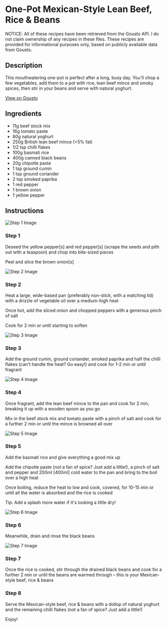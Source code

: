 # One-Pot Mexican-Style Lean Beef, Rice & Beans

NOTICE: All of these recipes have been retrieved from the Gousto API. I do not claim ownership of any recipes in these files. These recipes are provided for informational purposes only, based on publicly available data from Gousto.

## Description

This mouthwatering one-pot is perfect after a long, busy day. You'll chop a few vegetables, add them to a pot with rice, lean beef mince and smoky spices, then stir in your beans and serve with natural yoghurt. 

[View on Gousto](https://www.gousto.co.uk/recipes/cookbook/one-pot-mexican-lean-beef-rice-beans)

## Ingredients

- 11g beef stock mix
- 16g tomato paste
- 80g natural yoghurt
- 250g British lean beef mince (<5% fat)
- 1/2 tsp chilli flakes
- 100g basmati rice
- 400g canned black beans
- 20g chipotle paste
- 1 tsp ground cumin
- 1 tsp ground coriander
- 2 tsp smoked paprika
- 1 red pepper
- 1 brown onion
- 1 yellow pepper

## Instructions

![Step 1 Image](https://production-media.gousto.co.uk/cms/recipe-step-image/step-1-1641911228901-x200.jpg)

### Step 1

Deseed the yellow pepper<span class="text-danger">[s]</span> and red pepper<span class="text-danger">[s]</span> (scrape the seeds and pith out with a teaspoon) and chop into bite-sized pieces

Peel and slice the brown onion<span class="text-danger">[s]</span>

![Step 2 Image](https://production-media.gousto.co.uk/cms/recipe-step-image/step-2-1641911232122-x200.jpg)

### Step 2

Heat a large, wide-based pan (preferably non-stick, with a matching lid) with a drizzle of vegetable oil over a medium-high heat

Once hot, add the sliced onion and chopped peppers with a generous pinch of salt

Cook for 2 min or until starting to soften

![Step 3 Image](https://production-media.gousto.co.uk/cms/recipe-step-image/step-3-1641911236613-x200.jpg)

### Step 3

Add the ground cumin, ground coriander, smoked paprika and half the chilli flakes (can't handle the heat? Go easy!) and cook for 1-2 min or until fragrant

![Step 4 Image](https://production-media.gousto.co.uk/cms/recipe-step-image/step-4-1641911241613-x200.jpg)

### Step 4

Once fragrant, add the lean beef mince to the pan and cook for 2 min, breaking it up with a wooden spoon as you go

Mix in the beef stock mix and tomato paste with a pinch of salt and cook for a further 2 min or until the mince is browned all over

![Step 5 Image](https://production-media.gousto.co.uk/cms/recipe-step-image/step-5-1641911246194-x200.jpg)

### Step 5

Add the basmati rice and give everything a good mix up

Add the chipotle paste (not a fan of spice? Just add a little!), a pinch of salt and pepper and 200ml<span class="text-danger"> [400ml]</span> cold water to the pan and bring to the boil over a high heat

Once boiling, reduce the heat to low and cook, covered, for 10-15 min or until all the water is absorbed and the rice is cooked

Tip: Add a splash more water if it's looking a little dry!

![Step 6 Image](https://production-media.gousto.co.uk/cms/recipe-step-image/step-6-1641911251069-x200.jpg)

### Step 6

Meanwhile, drain and rinse the black beans

![Step 7 Image](https://production-media.gousto.co.uk/cms/recipe-step-image/step-7-1641911255984-x200.jpg)

### Step 7

Once the rice is cooked, stir through the drained black beans and cook for a further 2 min or until the beans are warmed through – this is your Mexican-style beef, rice & beans

### Step 8

Serve the Mexican-style beef, rice & beans with a dollop of natural yoghurt and the remaining chilli flakes (not a fan of spice? Just add a little!)

Enjoy!

